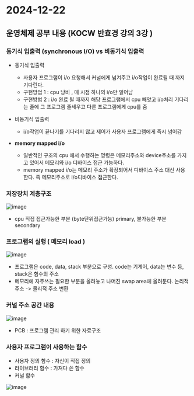  # 2024-12-22

## 운영체제 공부 내용 (KOCW 반효경 강의 3강 )

### 동기식 입출력 (synchronous I/O) vs 비동기식 입출력
- 동기식 입출력
  - 사용자 프로그램이 i/o 요청해서 커널에게 넘겨주고 i/o작업이 완료될 때 까지 기다린다.
  - 구현방법 1 : cpu 낭비 , 매 시점 하나의 i/o만 일어남
  - 구현방법 2 : i/o 완료 될 때까지 해당 프로그램에서 cpu 빼앗고 i/o처리 기다리는 줄에 그 프로그램 줄세우고 다른 프로그램에게 cpu를 줌
- 비동기식 입출력
  - i/o작업이 끝나기를 기다리지 않고 제어가 사용자 프로그램에게 즉시 넘어감

- **memory mapped i/o** 
  - 일반적인 구조의 cpu 에서 수행하는 명령은 메모리주소와 device주소를 가지고 있어서 메모리와 i/o 디바이스 접근 가능하다.
  - memory mapped i/o는 메모리 주소가 확장되어서 디바이스 주소 대신 사용한다. 즉 메모리주소로 i/o디바이스 접근한다.

### 저장장치 계층구조
![image](https://github.com/user-attachments/assets/de7ac63a-03eb-46ab-b9ad-6c35ecf30980)
- cpu 직접 접근가능한 부분 (byte단위접근가능) primary, 불가능한 부분 secondary

### 프로그램의 실행 ( 메모리 load )
![image](https://github.com/user-attachments/assets/88f52840-2f61-46c7-8cf6-1bf74a6b1a80)

- 프로그램은 code, data, stack 부분으로 구성. code는 기계어, data는 변수 등, stack은 함수의 주소
- 메모리에 자주쓰는 필요한 부분을 올려놓고 나머진 swap area에 올려둔다. 논리적 주소 -> 물리적 주소 변환

### 커널 주소 공간 내용
![image](https://github.com/user-attachments/assets/81ec4627-dd15-4136-b42f-57a49e4121f8)

- PCB : 프로그램 관리 하기 위한 자료구조

### 사용자 프로그램이 사용하는 함수
- 사용자 정의 함수 : 자신이 직접 정의
- 라이브러리 함수 : 가져다 쓴 함수
- 커널 함수

![image](https://github.com/user-attachments/assets/813442c6-276a-47e4-84c0-007f26b20819)

